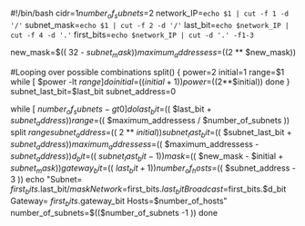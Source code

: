 #!/bin/bash
cidr=$1
number_of_subnets=$2
network_IP=`echo $1 | cut -f 1 -d '/'`
subnet_mask=`echo $1 | cut -f 2 -d '/'`
last_bit=`echo $network_IP | cut -f 4 -d '.'`
first_bits=`echo $network_IP | cut -d '.' -f1-3`

new_mask=$(( 32 - $subnet_mask))
maximum_addressess=$((2 ** $new_mask))

#Looping over possible combinations
split()
{
power=2
initial=1
range=$1
while [ $power -lt $range ]
do
        initial=$(($initial+1))
        power=$((2**$initial))
done
}
subnet_last_bit=$last_bit
subnet_address=0

while [ $number_of_subnets -gt 0 ]
do
        last_bit=$(( $last_bit + $subnet_address ))
        range=$(( $maximum_addressess /  $number_of_subnets ))
        split $range
        subnet_address=$(( 2 ** $initial ))
        subnet_last_bit=$(( $subnet_last_bit + $subnet_address ))
        maximum_addressess=$(( $maximum_addressess - $subnet_address ))
        d_bit=$(( $subnet_last_bit - 1))
        mask=$(( $new_mask - $initial + $subnet_mask ))
        gateway_bit=$(( $last_bit + 1 ))
        number_of_hosts=$(( $subnet_address - 3 ))
        echo "Subnet= $first_bits.$last_bit/$mask Network=$first_bits.$last_bit Broadcast=$first_bits.$d_bit Gateway= $first_bits.$gateway_bit Hosts=$number_of_hosts"
        number_of_subnets=$(($number_of_subnets -1 ))
done
